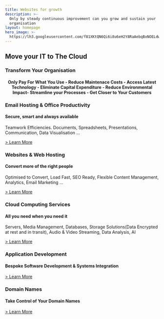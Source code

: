 ```yaml
---
title: Websites for growth
description: >-
  Only by steady continuous improvement can you grow and sustain your
  organisation
layout: homepage
hero_image: >-
  https://lh3.googleusercontent.com/f81XKtQN6Qi6i8u6eH2Y8RaAebqBxNOELdwRmq1B7LWbT4SNnGPUXtKJDP-Ktrk7ORoUCon6zpIMThfYLz0=w1200-h500-c-rj-e30#.jpg
---
```

<h2 class="w3-center herohead">Move your IT to The Cloud</h2>
<h3 class="w3-center herohead">Transform Your Organisation</h3>
<h4 style="text-align: center;">Only Pay For What You Use - Reduce Maintenace Costs - Access Latest Technology - Eliminate Capital Expenditure - Reduce Environmental Impact- Streamline your Processes - Get Closer to Your Customers </h4>
<!--<p class="w3-main"> Computing power when you need it. With less time and budget devoted to keeping IT systems running, you can focus on your core business.  Computing power can be brought online or retired in real time allowing you to grow with peace of mind.</p> -->
<!-- <h2 class="w3-center herohead">Get your Organisations IT Under Control to Save Time and Money</h2>
<h2 class="w3-center herohead">Does the thought of your IT cause you to feel anxious?</h2>
<h2 class="w3-center herohead">Is IT Consuming too much of Your Time and Energy? Has IT Yielded the Promised Benefits ?</h2>
<h4 style="text-align: center;">Get your IT under control. Save Time and Money. </h4>
<p class="w3-main"> In many Small and Medium Sized Organisations IT management can be a problem. The cloud offers a degree of management as part of the service.</p> -->

<div class="w3-row-padding fpboxes">


  <div class=" w3-col l4 m12 s12">
    <div class="door w3-card xw3-green"><h3>Email Hosting &amp; Office Productivity</h3><h4>Secure, smart and always available</h4><p>Teamwork Efficiencies. Documents, Spreadsheets, Presentations, Communication, Data Visualisation ...</p>
    <a href="/office-productivity/"><div class="fom"><span class="fombullet">></span> Learn More</div></a>
    <!--<a href="/office-productivity/"><button class="w3-blue"> More </button></a>-->
    </div>
  </div>

  <div class="w3-col l4 m12 s12 ">
    <div class="door w3-card xw3-green"><h3>Websites &amp; Web Hosting</h3><h4>Convert more of the right people</h4><p>Optimised to Convert, Load Fast, SEO Ready, Flexible Content Management, Analytics, Email Marketing ...</p>
    <a href="/websites/"><div class="fom"><span class="fombullet">></span> Learn More</div></a>
    <!--<a href="/websites/"><button class="w3-blue"> More </button></a>-->
    </div> 
  </div>
    <div class="w3-col l4 m12 s12">
    <div class="door w3-card xw3-dark-grey"><h3>Cloud Computing Services</h3><h4>All you need when you need it</h4><p>Servers, Media Management, Databases, Storage  Solutions(Data Encrypted at rest and in transit), Audio &amp; Video Streaming, Data Analysis, AI</p>
    <a href="/cloud-computing/"><div class="fom"><span class="fombullet">></span> Learn More</div></a>
    <!--<a href="/cloud-computing/"><button class="w3-blue"> More </button></a>-->
    </div>
  </div>

</div>
<div class="w3-row-padding fpboxes">

  <div class="w3-col l6 m12 s12 ">
    <div class="smalldoor w3-card xw3-green"><h3>Application Development</h3><h4>Bespoke Software Development &amp; Systems Integration</h4>
        <a href="/application-development/"><div class="fom"><span class="fombullet">></span> Learn More</div></a>
    <!--<a href="/websites/"><button class="w3-blue"> More </button></a>-->
    </div> 
  </div>
  <!--<div class=" w3-col l4 m12 s12">
    <div class="door w3-card xw3-green"><h3>Website Hosting</h3><h4>Secure, smart and always available</h4><p>Teamwork Efficiencies. Documents, Spreadsheets, Presentations, Communication, Data Visualisation ...</p>
    <a href="/office-productivity/"><div class="fom"><span class="fombullet">></span> Learn More</div></a>
    </div>
  </div> -->
  <div class=" w3-col l6 m12 s12">
    <div class="smalldoor w3-card"><h3>Domain Names</h3><h4>Take Control of Your Domain Names</h4>
    <a href="/domain-names/"><div class="fom"><span class="fombullet">></span> Learn More</div></a>
    <!--<a href="/cloud-computing/"><button class="w3-blue"> More </button></a>-->
    </div>
  </div>

</div>